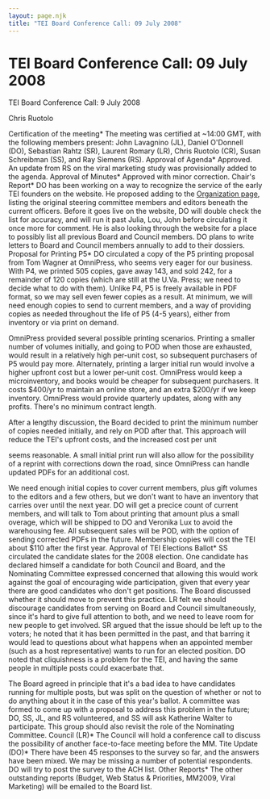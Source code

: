 ```yaml
---
layout: page.njk
title: "TEI Board Conference Call: 09 July 2008"
---
```

# TEI Board Conference Call: 09 July 2008







TEI Board Conference Call: 9 July 2008

Chris Ruotolo


Certification of the meeting* The meeting was certified at \~14:00 GMT, with the following members present:
 John Lavagnino (JL), Daniel O'Donnell (DO), Sebastian Rahtz (SR), Laurent Romary (LR),
 Chris Ruotolo (CR), Susan Schreibman (SS), and Ray Siemens (RS).
Approval of Agenda* Approved. An update from RS on the viral marketing study was provisionally added
 to the agenda.
Approval of Minutes* Approved with minor correction.
Chair's Report* DO has been working on a way to recognize the service of the early TEI founders on
 the website. He proposed 
 adding to the [Organization page](/About/organization.xml), listing the 
 original steering committee members and editors beneath the current officers. Before
 it goes live on the website, DO will double check
 the list for accuracy, and will run it past Julia, Lou, John before circulating it
 once more for comment.
 He is also looking through the website for a place to possibly list all
 previous Board and Council members. DO plans to write letters to Board and Council
 members annually to add to their dossiers.
Proposal for Printing P5* DO circulated a copy of the P5 printing proposal from Tom Wagner at OmniPress, who
 seems very eager for our business. 
 With P4, we printed 505 copies, gave away 143, and sold 242, for a remainder of 120
 copies (which are still at the U.Va. Press; we need
 to decide what to do with them). Unlike P4, P5 is
 freely available in PDF format, so we may sell even fewer copies as a result. At
 minimum, we will need enough copies to send to current members, and
 a way of providing copies as needed throughout the life of P5 (4\-5 years), either
 from inventory or via print on demand. 


OmniPress provided several possible printing scenarios. Printing a smaller number
 of volumes initially, and going to POD 
 when those are exhausted, would result in a relatively high per\-unit cost, so subsequent
 purchasers of P5 would pay more. Alternately, printing a 
 larger initial run would involve a higher upfront cost but a lower per\-unit cost.
 OmniPress would keep a microinventory, and books would be
 cheaper for subsequent purchasers. It costs $400/yr to maintain an online store,
 and an extra $200/yr if we keep inventory. OmniPress would provide
 quarterly updates, along with any profits. There's no minimum contract length. 


After a lengthy discussion, the Board decided to print the minimum number of copies
 needed initially, and rely on POD after that. 
 This approach will reduce the TEI's upfront costs, and the increased cost per unit
 
 seems reasonable. A small initial print run will also allow for the possibility of
 a reprint with corrections down the road, since 
 OmniPress can handle updated PDFs for an additional cost.


We need enough initial copies to cover current members, plus gift volumes to the editors
 and a few others, but we don't want to have an inventory
 that carries over until the next year. DO will get a precice count of current members,
 and will talk to Tom about printing that amount plus a small
 overage, which will be shipped to DO and Veronika Lux to avoid the warehousing fee.
 All subsequent sales will be POD, with the option of
 sending corrected PDFs in the future. Membership copies will cost the TEI about $110
 after the first year.
Approval of TEI Elections Ballot* SS circulated the candidate slates for the 2008 election. One candidate has declared
 himself a candidate for 
 both Council and Board, and the Nominating Committee expressed concerned that allowing
 this would work against
 the goal of encouraging wide participation, given that every year there are good candidates
 who don't get positions. 
 The Board discussed whether it should move to prevent this practice. LR felt we
 should discourage candidates from serving on Board and Council simultaneously, 
 since it's hard to give full attention to both, and we need to leave room for new
 people to get involved. SR argued that the issue should be left
 up to the voters; he noted that it has been permitted in the past, and that barring
 it would lead to questions
 about what happens when an appointed member (such as a host representative) wants
 to run for an elected position. 
 DO noted that cliquishness is a problem for the TEI, and having the same people in
 multiple posts could exacerbate that.


The Board agreed in principle that it's a bad idea to have candidates running for
 multiple posts, but was split on the question 
 of whether or not to do anything about it in the case of this year's ballot. A committee
 was formed to come up with a proposal
 to address this problem in the future; DO, SS, JL, and RS volunteered, and SS will
 ask Katherine Walter to participate. This 
 group should also revisit the role of the Nominating Committee.
Council (LR)* The Council will hold a conference call to discuss the possibility of another face\-to\-face
 meeting before the MM.
Tite Update (DO)* There have been 45 responses to the survey so far, and the answers have been mixed.
 We may be missing
 a number of potential respondents. DO will try to post the survey to the ACH list.
Other Reports* The other outstanding reports (Budget, Web Status \& Priorities, MM2009, Viral Marketing)
 will be emailed to the Board list.




